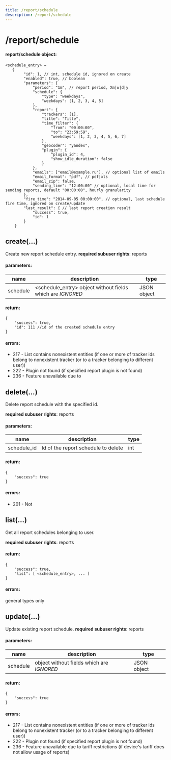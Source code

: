 ```yaml
---
title: /report/schedule
description: /report/schedule
---
```


# /report/schedule

#### report/schedule object:

    <schedule_entry> =
       {
            "id": 1, // int, schedule id, ignored on create
            "enabled": true, // boolean
            "parameters": {
                "period": "1m", // report period, Xm|w|d|y
                "schedule": {
                    "type": "weekdays",
                    "weekdays": [1, 2, 3, 4, 5]
                },
                "report": {
                    "trackers": [1],
                    "title": "Title",
                    "time_filter": {
                        "from": "00:00:00",
                        "to": "23:59:59",
                        "weekdays": [1, 2, 3, 4, 5, 6, 7]
                    },
                    "geocoder": "yandex",
                    "plugin": {
                        "plugin_id": 4,
                        "show_idle_duration": false
                    }
                },
                "emails": ["email@example.ru"], // optional list of emails
                "email_format": "pdf", // pdf|xls
                "email_zip": false,
                "sending_time": "12:00:00" // optional, local time for sending reports, default "00:00:00", hourly granularity
            },
            "fire_time": "2014-09-05 00:00:00", // optional, last schedule fire time, ignored on create/update
            "last_result": { // last report creation result
                "success": true,
                "id": 1
            }
        }

## create(…)
Create new report schedule entry. 
**required subuser rights**: reports

#### parameters:
name | description | type
--- | --- | ---
schedule|<schedule_entry> object without fields which are _IGNORED_| JSON object

#### return:
    {
        "success": true,
        "id": 111 //id of the created schedule entry
    }
    

#### errors:
* 217 - List contains nonexistent entities (if one or more of tracker ids belong to nonexistent tracker (or to a tracker belonging to different user))
* 222 - Plugin not found (if specified report plugin is not found)
* 236 - Feature unavailable due to 


## delete(…)

Delete report schedule with the specified id.

**required subuser rights**: reports

#### parameters:
name | description | type
--- | --- | ---
schedule_id | Id of the report schedule to delete | int

#### return:
    {
        "success": true
    }
  
#### errors:
*   201 - Not 



## list(…)

Get all report schedules belonging to user.

**required subuser rights**: reports

#### return:

    {
        "success": true,
        "list": [ <schedule_entry>, ... ]
    }
    

#### errors:

general types only


## update(…)

Update existing report schedule. **required subuser rights**: reports

#### parameters:
name | description | type
--- | --- | ---
schedule | <schedule> object without fields which are _IGNORED_| JSON object

#### return:
    {
        "success": true
    }
    
#### errors:

*   217 - List contains nonexistent entities (if one or more of tracker ids belong to nonexistent tracker (or to a tracker belonging to different user))
*   222 - Plugin not found (if specified report plugin is not found)
*   236 - Feature unavailable due to tariff restrictions (if device's tariff does not allow usage of reports)